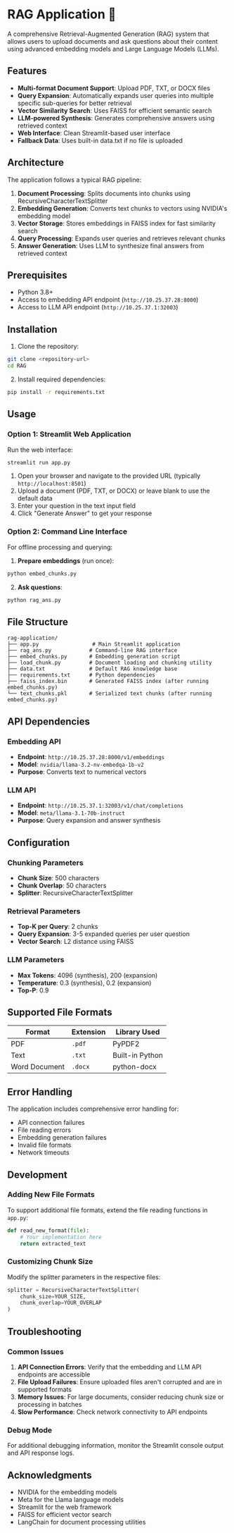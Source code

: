 # RAG Application 🚀

A comprehensive Retrieval-Augmented Generation (RAG) system that allows users to upload documents and ask questions about their content using advanced embedding models and Large Language Models (LLMs).

## Features

- **Multi-format Document Support**: Upload PDF, TXT, or DOCX files
- **Query Expansion**: Automatically expands user queries into multiple specific sub-queries for better retrieval
- **Vector Similarity Search**: Uses FAISS for efficient semantic search
- **LLM-powered Synthesis**: Generates comprehensive answers using retrieved context
- **Web Interface**: Clean Streamlit-based user interface
- **Fallback Data**: Uses built-in data.txt if no file is uploaded

## Architecture

The application follows a typical RAG pipeline:

1. **Document Processing**: Splits documents into chunks using RecursiveCharacterTextSplitter
2. **Embedding Generation**: Converts text chunks to vectors using NVIDIA's embedding model
3. **Vector Storage**: Stores embeddings in FAISS index for fast similarity search
4. **Query Processing**: Expands user queries and retrieves relevant chunks
5. **Answer Generation**: Uses LLM to synthesize final answers from retrieved context

## Prerequisites

- Python 3.8+
- Access to embedding API endpoint (`http://10.25.37.28:8000`)
- Access to LLM API endpoint (`http://10.25.37.1:32003`)

## Installation

1. Clone the repository:
```bash
git clone <repository-url>
cd RAG
```

2. Install required dependencies:
```bash
pip install -r requirements.txt
```

## Usage

### Option 1: Streamlit Web Application

Run the web interface:
```bash
streamlit run app.py
```

1. Open your browser and navigate to the provided URL (typically `http://localhost:8501`)
2. Upload a document (PDF, TXT, or DOCX) or leave blank to use the default data
3. Enter your question in the text input field
4. Click "Generate Answer" to get your response

### Option 2: Command Line Interface

For offline processing and querying:

1. **Prepare embeddings** (run once):
```bash
python embed_chunks.py
```

2. **Ask questions**:
```bash
python rag_ans.py
```

## File Structure

```
rag-application/
├── app.py                 # Main Streamlit application
├── rag_ans.py            # Command-line RAG interface
├── embed_chunks.py       # Embedding generation script
├── load_chunk.py         # Document loading and chunking utility
├── data.txt              # Default RAG knowledge base
├── requirements.txt      # Python dependencies
├── faiss_index.bin       # Generated FAISS index (after running embed_chunks.py)
└── text_chunks.pkl       # Serialized text chunks (after running embed_chunks.py)
```

## API Dependencies

### Embedding API
- **Endpoint**: `http://10.25.37.28:8000/v1/embeddings`
- **Model**: `nvidia/llama-3.2-nv-embedqa-1b-v2`
- **Purpose**: Converts text to numerical vectors

### LLM API
- **Endpoint**: `http://10.25.37.1:32003/v1/chat/completions`
- **Model**: `meta/llama-3.1-70b-instruct`
- **Purpose**: Query expansion and answer synthesis

## Configuration

### Chunking Parameters
- **Chunk Size**: 500 characters
- **Chunk Overlap**: 50 characters
- **Splitter**: RecursiveCharacterTextSplitter

### Retrieval Parameters
- **Top-K per Query**: 2 chunks
- **Query Expansion**: 3-5 expanded queries per user question
- **Vector Search**: L2 distance using FAISS

### LLM Parameters
- **Max Tokens**: 4096 (synthesis), 200 (expansion)
- **Temperature**: 0.3 (synthesis), 0.2 (expansion)
- **Top-P**: 0.9

## Supported File Formats

| Format | Extension | Library Used |
|--------|-----------|--------------|
| PDF | `.pdf` | PyPDF2 |
| Text | `.txt` | Built-in Python |
| Word Document | `.docx` | python-docx |

## Error Handling

The application includes comprehensive error handling for:
- API connection failures
- File reading errors  
- Embedding generation failures
- Invalid file formats
- Network timeouts

## Development

### Adding New File Formats

To support additional file formats, extend the file reading functions in `app.py`:

```python
def read_new_format(file):
    # Your implementation here
    return extracted_text
```

### Customizing Chunk Size

Modify the splitter parameters in the respective files:

```python
splitter = RecursiveCharacterTextSplitter(
    chunk_size=YOUR_SIZE,
    chunk_overlap=YOUR_OVERLAP
)
```

## Troubleshooting

### Common Issues

1. **API Connection Errors**: Verify that the embedding and LLM API endpoints are accessible
2. **File Upload Failures**: Ensure uploaded files aren't corrupted and are in supported formats
3. **Memory Issues**: For large documents, consider reducing chunk size or processing in batches
4. **Slow Performance**: Check network connectivity to API endpoints

### Debug Mode

For additional debugging information, monitor the Streamlit console output and API response logs.

## Acknowledgments

- NVIDIA for the embedding models
- Meta for the Llama language models
- Streamlit for the web framework
- FAISS for efficient vector search
- LangChain for document processing utilities